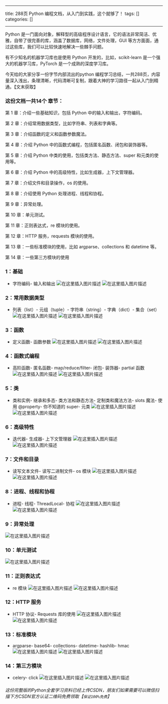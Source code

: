 
--- 
title:  288页 Python 编程文档，从入门到实践，这个就够了！ 
tags: []
categories: [] 

---
Python 是一门面向对象，解释型的高级程序设计语言，它的语法非常简洁、优雅，自带了很完善的库，涵盖了数据库，网络，文件处理，GUI 等方方面面，通过这些库，我们可以比较快速地解决一些棘手问题。

有不少知名的机器学习库也是使用 Python 开发的，比如，scikit-learn 是一个强大的机器学习库，PyTorch 是一个成熟的深度学习库。

今天给的大家分享一份字节内部流出的python 编程学习总结，一共288页，内容量深入浅出，条理清晰，代码清晰可复制，跟着大神的学习路径一起从入门到精通。【文末获取】

### 这份文档一共14个 章节：

第 1 章：介绍一些基础知识，包括 Python 中的输入和输出，字符编码。

第 2 章：介绍常用数据类型，比如字符串、列表和字典等。

第 3 章：介绍函数的定义和函数参数魔法。

第 4 章：介绍 Python 中的函数式编程，包括匿名函数、闭包和装饰器等。

第 5 章：介绍 Python 中类的使用，包括类方法、静态方法、super 和元类的使用等。

第 6 章：介绍 Python 中的高级特性，比如生成器，上下文管理器。

第 7 章：介绍文件和目录操作，os 的使用。

第 8 章：介绍使用 Python 处理进程、线程和协程。

第 9 章：异常处理。

第 10 章：单元测试。

第 11 章：正则表达式，re 模块的使用。

第 12 章：HTTP 服务，requests 模块的使用。

第 13 章：一些标准模块的使用，比如 argparse、collections 和 datetime 等。

第 14 章：一些第三方模块的使用

### 1：基础
- 字符编码- 输入和输出
<img src="https://img-blog.csdnimg.cn/6feaa44c74c6476182d010cb5813d411.png" alt="在这里插入图片描述"> <img src="https://img-blog.csdnimg.cn/cee0abecccc742189e721a0ba77f3795.png" alt="在这里插入图片描述">

### 2：常用数据类型
- 列表（list）- 元组（tuple）- 字符串（string）- 字典（dict）- 集合（set） <img src="https://img-blog.csdnimg.cn/b1779b00437a46a4bd928290e142b0dd.png" alt="在这里插入图片描述"> <img src="https://img-blog.csdnimg.cn/41dee1a9186c4341bca49f36f548ca8f.png" alt="在这里插入图片描述">
### 3：函数
- 定义函数- 函数参数 <img src="https://img-blog.csdnimg.cn/ea5c271655424c4eb648c90d24f1a1cd.png" alt="在这里插入图片描述"> <img src="https://img-blog.csdnimg.cn/4ff68fe93adb4e17bbaa33117d24e8f0.png" alt="在这里插入图片描述">
### 4：函数式编程
- 高阶函数- 匿名函数- map/reduce/filter- 闭包- 装饰器- partial 函数 <img src="https://img-blog.csdnimg.cn/88545819c6f141549824320c951af5ee.png" alt="在这里插入图片描述"> <img src="https://img-blog.csdnimg.cn/218cc4022a284bafb710dc3c0befd37b.png" alt="在这里插入图片描述">
### 5：类
- 类和实例- 继承和多态- 类方法和静态方法- 定制类和魔法方法- slots 魔法- 使用 @property- 你不知道的 super- 元类 <img src="https://img-blog.csdnimg.cn/b2af2b82991846e1ae9891c7bd6570b1.png" alt="在这里插入图片描述"> <img src="https://img-blog.csdnimg.cn/8bf138eca64c4aab95e04a5843683a60.png" alt="在这里插入图片描述">
### 6：高级特性
- 迭代器- 生成器- 上下文管理器
<img src="https://img-blog.csdnimg.cn/bb0932e17fba42b7bf043514c4830fbe.png" alt="在这里插入图片描述"> <img src="https://img-blog.csdnimg.cn/78fcb95418fc4d388fbd1ef6aa30bfca.png" alt="在这里插入图片描述">

### 7：文件和目录
- 读写文本文件- 读写二进制文件- os 模块 <img src="https://img-blog.csdnimg.cn/ae3fe8dcd7764aa384f67812f924cc97.png" alt="在这里插入图片描述"> <img src="https://img-blog.csdnimg.cn/7524cbccde6e404f9fa478e40a18a38a.png" alt="在这里插入图片描述">
### 8：进程、线程和协程
- 进程- 线程- ThreadLocal- 协程 <img src="https://img-blog.csdnimg.cn/1535456e329a4c5081d92cae27bb3866.png" alt="在这里插入图片描述"> <img src="https://img-blog.csdnimg.cn/13ba259c98a444d4affca5a93995ce6c.png" alt="在这里插入图片描述">
### 9：异常处理

<img src="https://img-blog.csdnimg.cn/129f39ce3a2a468ea8568b3f2713f7d5.png" alt="在这里插入图片描述">

### 10：单元测试

<img src="https://img-blog.csdnimg.cn/3e2aca3751f8496aa22728aba8765b0d.png" alt="在这里插入图片描述">

### 11：正则表达式
- re 模块
<img src="https://img-blog.csdnimg.cn/eaab6082ca8c482c9d491e64cd106b6d.png" alt="在这里插入图片描述"> <img src="https://img-blog.csdnimg.cn/af719d0489d742da9dd52cb8eb2de7b4.png" alt="在这里插入图片描述">

### 12：HTTP 服务
- HTTP 协议- Requests 库的使用
<img src="https://img-blog.csdnimg.cn/ec79ee3d801e4b8785032c520b24f741.png" alt="在这里插入图片描述"> <img src="https://img-blog.csdnimg.cn/b555f48c08c845378d667f70715ff7f8.png" alt="在这里插入图片描述">

### 13：标准模块
- argparse- base64- collections- datetime- hashlib- hmac <img src="https://img-blog.csdnimg.cn/31e47c064a324813826b8919a7578ec2.png" alt="在这里插入图片描述"> <img src="https://img-blog.csdnimg.cn/2da14dbca0df4d3fa81fae4fc79ec5ad.png" alt="在这里插入图片描述">
### 14：第三方模块
- celery- click <img src="https://img-blog.csdnimg.cn/cd23a1c985854318b16455b9c72e3307.png" alt="在这里插入图片描述"> <img src="https://img-blog.csdnimg.cn/8bf5cb5ed8ea43ceb9c4b0bda55e71ed.png" alt="在这里插入图片描述">
###### 这份完整版的Python全套学习资料已经上传CSDN，朋友们如果需要可以微信扫描下方CSDN官方认证二维码免费领取【`保证100%免费`】

<img src="https://img-blog.csdnimg.cn/1d2a69f2d57e4d1cb444037b17af8607.png" alt="">
